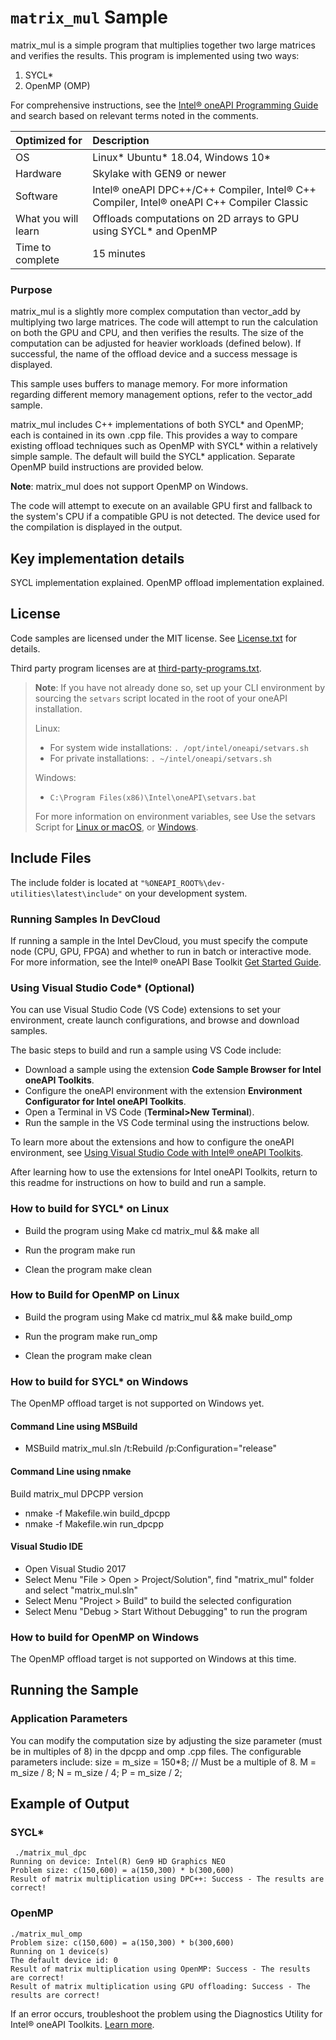 ﻿# `matrix_mul` Sample
matrix_mul is a simple program that multiplies together two large matrices and
verifies the results.  This program is implemented using two ways:
1. SYCL*
2. OpenMP (OMP)

For comprehensive instructions, see the [Intel&reg; oneAPI Programming Guide](https://software.intel.com/en-us/oneapi-programming-guide) and search based on relevant terms noted in the comments.


| Optimized for                       | Description
|:---                               |:---
| OS                                | Linux* Ubuntu* 18.04, Windows 10*
| Hardware                          | Skylake with GEN9 or newer
| Software                          | Intel&reg; oneAPI DPC++/C++ Compiler, Intel&reg; C++ Compiler, Intel&reg; oneAPI C++ Compiler Classic
| What you will learn               | Offloads computations on 2D arrays to GPU using SYCL* and OpenMP
| Time to complete                  | 15 minutes

### Purpose
matrix_mul is a slightly more complex computation than vector_add by
multiplying two large matrices.  The code will attempt to run the calculation
on both the GPU and CPU, and then verifies the results. The size of the
computation can be adjusted for heavier workloads (defined below). If
successful, the name of the offload device and a success message is
displayed.

This sample uses buffers to manage memory.  For more information regarding
different memory management options, refer to the vector_add sample.

matrix_mul includes C++ implementations of both SYCL* and
OpenMP; each is contained in its own .cpp file. This provides a way to compare
existing offload techniques such as OpenMP with SYCL* within a
relatively simple sample. The default will build the SYCL* application.
Separate OpenMP build instructions are provided below.

**Note**: matrix_mul does not support OpenMP on Windows.

The code will attempt to execute on an available GPU first and fallback to the
system's CPU if a compatible GPU is not detected. The device used for the
compilation is displayed in the output.

## Key implementation details
SYCL implementation explained.
OpenMP offload implementation explained.

## License
Code samples are licensed under the MIT license. See
[License.txt](https://github.com/oneapi-src/oneAPI-samples/blob/master/License.txt) for details.

Third party program licenses are at [third-party-programs.txt](https://github.com/oneapi-src/oneAPI-samples/blob/master/third-party-programs.txt).

> **Note**: If you have not already done so, set up your CLI
> environment by sourcing  the `setvars` script located in
> the root of your oneAPI installation.
>
> Linux:
> - For system wide installations: `. /opt/intel/oneapi/setvars.sh`
> - For private installations: `. ~/intel/oneapi/setvars.sh`
>
> Windows:
> - `C:\Program Files(x86)\Intel\oneAPI\setvars.bat`
>
>For more information on environment variables, see Use the setvars Script for [Linux or macOS](https://www.intel.com/content/www/us/en/develop/documentation/oneapi-programming-guide/top/oneapi-development-environment-setup/use-the-setvars-script-with-linux-or-macos.html), or [Windows](https://www.intel.com/content/www/us/en/develop/documentation/oneapi-programming-guide/top/oneapi-development-environment-setup/use-the-setvars-script-with-windows.html).

## Include Files
The include folder is located at `"%ONEAPI_ROOT%\dev-utilities\latest\include"` on your development system.

### Running Samples In DevCloud
If running a sample in the Intel DevCloud, you must specify the compute node (CPU, GPU, FPGA) and whether to run in batch or interactive mode. For more information, see the Intel&reg; oneAPI Base Toolkit [Get Started Guide](https://devcloud.intel.com/oneapi/get_started/).

### Using Visual Studio Code*  (Optional)

You can use Visual Studio Code (VS Code) extensions to set your environment, create launch configurations,
and browse and download samples.

The basic steps to build and run a sample using VS Code include:
 - Download a sample using the extension **Code Sample Browser for Intel oneAPI Toolkits**.
 - Configure the oneAPI environment with the extension **Environment Configurator for Intel oneAPI Toolkits**.
 - Open a Terminal in VS Code (**Terminal>New Terminal**).
 - Run the sample in the VS Code terminal using the instructions below.

To learn more about the extensions and how to configure the oneAPI environment, see
[Using Visual Studio Code with Intel® oneAPI Toolkits](https://software.intel.com/content/www/us/en/develop/documentation/using-vs-code-with-intel-oneapi/top.html).

After learning how to use the extensions for Intel oneAPI Toolkits, return to this readme for instructions on how to build and run a sample.

### How to build for SYCL* on Linux
   * Build the program using Make
    cd matrix_mul &&
    make all

   * Run the program
    make run

   * Clean the program
    make clean

### How to Build for OpenMP on Linux
   * Build the program using Make
    cd matrix_mul &&
    make build_omp

   * Run the program
    make run_omp

   * Clean the program
    make clean

### How to build for SYCL* on Windows
The OpenMP offload target is not supported on Windows yet.

#### Command Line using MSBuild
   * MSBuild matrix_mul.sln /t:Rebuild /p:Configuration="release"

#### Command Line using nmake
   Build matrix_mul DPCPP version
   * nmake -f Makefile.win build_dpcpp
   * nmake -f Makefile.win run_dpcpp

#### Visual Studio IDE
   * Open Visual Studio 2017
   * Select Menu "File > Open > Project/Solution", find "matrix_mul" folder and select "matrix_mul.sln"
   * Select Menu "Project > Build" to build the selected configuration
   * Select Menu "Debug > Start Without Debugging" to run the program

### How to build for OpenMP on Windows
The OpenMP offload target is not supported on Windows at this time.

## Running the Sample

### Application Parameters
You can modify the computation size by adjusting the size parameter
(must be in multiples of 8) in the dpcpp and omp .cpp files. The configurable parameters include:
   size = m_size = 150*8; // Must be a multiple of 8.
   M = m_size / 8;
   N = m_size / 4;
   P = m_size / 2;

## Example of Output

### SYCL*
```
 ./matrix_mul_dpc
Running on device: Intel(R) Gen9 HD Graphics NEO
Problem size: c(150,600) = a(150,300) * b(300,600)
Result of matrix multiplication using DPC++: Success - The results are correct!
```

### OpenMP
```
./matrix_mul_omp
Problem size: c(150,600) = a(150,300) * b(300,600)
Running on 1 device(s)
The default device id: 0
Result of matrix multiplication using OpenMP: Success - The results are correct!
Result of matrix multiplication using GPU offloading: Success - The results are correct!
```
If an error occurs, troubleshoot the problem using the Diagnostics Utility for Intel® oneAPI Toolkits.
[Learn more](https://software.intel.com/content/www/us/en/develop/documentation/diagnostic-utility-user-guide/top.html).